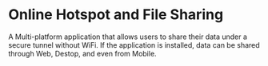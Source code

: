 # Online Hotspot and File Sharing
A Multi-platform application that allows users to share their data under a secure tunnel without WiFi. If the application is installed, data can be shared through Web, Destop, and even from Mobile.
